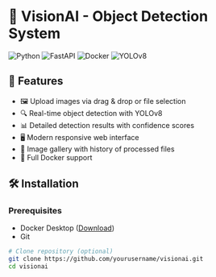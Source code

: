 # 🚀 VisionAI - Object Detection System

![Python](https://img.shields.io/badge/python-3.12%2B-blue)
![FastAPI](https://img.shields.io/badge/FastAPI-0.95%2B-green)
![Docker](https://img.shields.io/badge/docker-compose-2.37%2B-blueviolet)
![YOLOv8](https://img.shields.io/badge/YOLOv8-8.3%2B-orange)

## 🌟 Features

- 🖼️ Upload images via drag & drop or file selection
- 🔍 Real-time object detection with YOLOv8
- 📊 Detailed detection results with confidence scores
- 🖥️ Modern responsive web interface
- 📁 Image gallery with history of processed files
- 🐳 Full Docker support

## 🛠️ Installation

### Prerequisites
- Docker Desktop ([Download](https://www.docker.com/products/docker-desktop))
- Git 

```bash
# Clone repository (optional)
git clone https://github.com/yourusername/visionai.git
cd visionai
